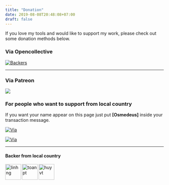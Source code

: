 ```yaml
---
title: "Donation"
date: 2019-08-08T20:48:08+07:00
draft: false
---
```


If you love my tools and would like to support my work, please check out  some donation methods below.

### Via Opencollective

[![Backers](https://opencollective.com/osmedeus/backers.svg?width=890)](https://opencollective.com/osmedeus#backers)

***

### Via Patreon

<img src="https://img.shields.io/endpoint.svg?url=https%3A%2F%2Fshieldsio-patreon.herokuapp.com%2Fj3ssie&style=for-the-badge">


### For people who want to support from local country

If you want your name appear on this page just put **[Osmedeus]** inside your transaction message.

<a href="screenshots/zalopay.jpg"><img alt="Via" src="https://img.shields.io/badge/via-zalopay-blue.svg"></a>

<a href="screenshots/momo.jpg"><img alt="Via" src="https://img.shields.io/badge/via-momo-blueviolet.svg"></a>

---
#### Backer from local country

<div>
<img align="left" src="https://s120.avatar.talk.zdn.vn/d/d/5/a/13/120/b821d11bd1b9a8484088e1c9b88727ba.jpg" height="50px" alt="linhng">
<img align="left" src="https://s120.avatar.talk.zdn.vn/e/5/7/2/5/120/113d6d3bb4f79cda3524465783a739df.jpg" height="50px" alt="toanpt">
<img align="left" src="https://f34-org-zp.zdn.vn/b78ad9a2d2f83fa666e9.jpg" height="50px" alt="huyvt">
</div>